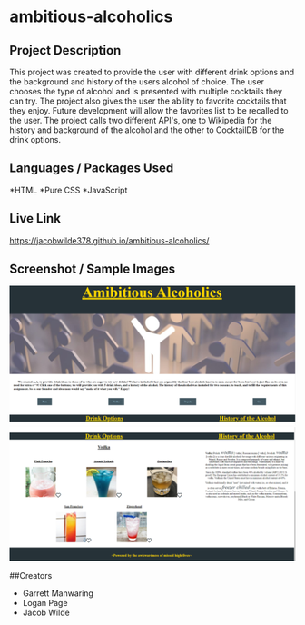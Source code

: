 # ambitious-alcoholics
## Project Description
This project was created to provide the user with different drink options and the background and history of the users alcohol of choice. The user chooses the type of alcohol and is presented with multiple cocktails they can try. The project also gives the user the ability to favorite cocktails that they enjoy. Future development will allow the favorites list to be recalled to the user. The project calls two different API's, one to Wikipedia for the history and background of the alcohol and the other to CocktailDB for the drink options.

## Languages / Packages Used
*HTML
*Pure CSS
*JavaScript

## Live Link
https://jacobwilde378.github.io/ambitious-alcoholics/

## Screenshot / Sample Images
<img src="./assets/photos/AA1.PNG" alt = "sample of what the website looks like before an alcohol is selected."></img>
<img src="./assets/photos/AA2.PNG" alt = "sample of what the website looks like after an alcohol is selected."></img>

##Creators
* Garrett Manwaring
* Logan Page
* Jacob Wilde
